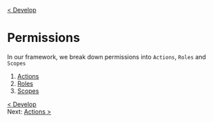 [< Develop](Develop.md)
# Permissions

In our framework, we break down permissions into `Actions`, `Roles` and `Scopes`


1. [Actions](develop_permissions_actions.md)
2. [Roles](develop_permissions_roles.md)
3. [Scopes](develop_permissions_scopes.md)


[< Develop](Develop.md)     
Next: [Actions >](develop_permissions_actions.md)